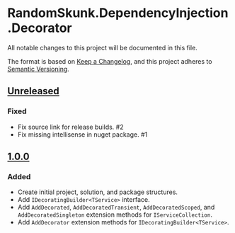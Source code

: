 # RandomSkunk.DependencyInjection.Decorator

All notable changes to this project will be documented in this file.

The format is based on [Keep a Changelog],
and this project adheres to [Semantic Versioning].

## [Unreleased]

### Fixed

- Fix source link for release builds. #2
- Fix missing intellisense in nuget package. #1

## [1.0.0]

### Added

- Create initial project, solution, and package structures.
- Add `IDecoratingBuilder<TService>` interface.
- Add `AddDecorated`, `AddDecoratedTransient`, `AddDecoratedScoped`, and `AddDecoratedSingleton` extension methods for `IServiceCollection`.
- Add `AddDecorator` extension methods for `IDecoratingBuilder<TService>`.

[Keep a Changelog]: https://keepachangelog.com/en/1.0.0/
[Semantic Versioning]: https://semver.org/spec/v2.0.0.html
[1.0.0]: https://github.com/bfriesen/RandomSkunk.DependencyInjection.Decorator/compare/0909129881ba3a306353a11bd548538bf3122723...v1.0.0
[Unreleased]: https://github.com/bfriesen/RandomSkunk.DependencyInjection.Decorator/compare/v1.0.0...HEAD
